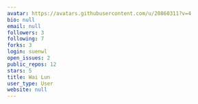 ```yaml
---
avatar: https://avatars.githubusercontent.com/u/20860311?v=4
bio: null
email: null
followers: 3
following: 7
forks: 3
login: suenwl
open_issues: 2
public_repos: 12
stars: 5
title: Wai Lun
user_type: User
website: null
---
```

